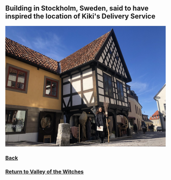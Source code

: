 ## Building in Stockholm, Sweden, said to have inspired the location of Kiki's Delivery Service
![Sweden](sweden.jpeg)
### [Back]()
### [Return to Valley of the Witches](https://github.com/mollyjones2023/ghibli-simulacrum/blob/main/5-valley-of-the-witches/valley.md)


